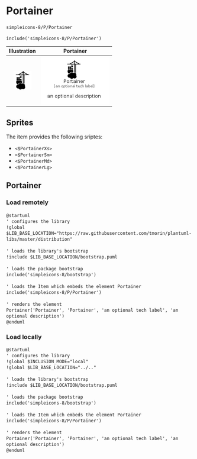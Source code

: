 # Portainer


```text
simpleicons-8/P/Portainer
```

```text
include('simpleicons-8/P/Portainer')
```



| Illustration | Portainer |
| :---: | :---: |
| ![illustration for Illustration](../../simpleicons-8/P/Portainer.png) | ![illustration for Portainer](../../simpleicons-8/P/Portainer.Local.png) |



## Sprites
The item provides the following sriptes:

- `<$PortainerXs>`
- `<$PortainerSm>`
- `<$PortainerMd>`
- `<$PortainerLg>`





## Portainer

### Load remotely
```plantuml
@startuml
' configures the library
!global $LIB_BASE_LOCATION="https://raw.githubusercontent.com/tmorin/plantuml-libs/master/distribution"

' loads the library's bootstrap
!include $LIB_BASE_LOCATION/bootstrap.puml

' loads the package bootstrap
include('simpleicons-8/bootstrap')

' loads the Item which embeds the element Portainer
include('simpleicons-8/P/Portainer')

' renders the element
Portainer('Portainer', 'Portainer', 'an optional tech label', 'an optional description')
@enduml
```

### Load locally
```plantuml
@startuml
' configures the library
!global $INCLUSION_MODE="local"
!global $LIB_BASE_LOCATION="../.."

' loads the library's bootstrap
!include $LIB_BASE_LOCATION/bootstrap.puml

' loads the package bootstrap
include('simpleicons-8/bootstrap')

' loads the Item which embeds the element Portainer
include('simpleicons-8/P/Portainer')

' renders the element
Portainer('Portainer', 'Portainer', 'an optional tech label', 'an optional description')
@enduml
```


